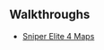 ## Walkthroughs

- [Sniper Elite 4 Maps](https://sniperelite4maps.de/d/#3/114.94/65.13/m=137.203,143.25)
